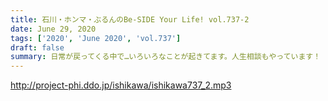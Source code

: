 ```yaml
---
title: 石川・ホンマ・ぶるんのBe-SIDE Your Life! vol.737-2
date: June 29, 2020
tags: ['2020', 'June 2020', 'vol.737']
draft: false
summary: 日常が戻ってくる中で…いろいろなことが起きてます。人生相談もやっています！
---
```


http://project-phi.ddo.jp/ishikawa/ishikawa737_2.mp3